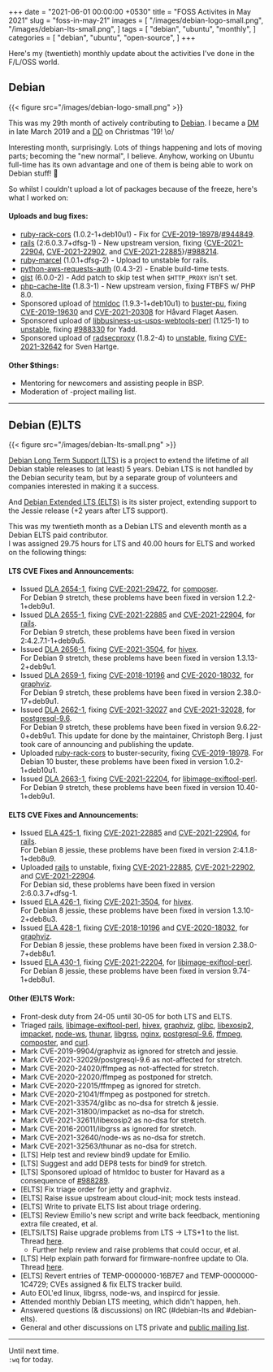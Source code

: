 +++
date = "2021-06-01 00:00:00 +0530"
title = "FOSS Activites in May 2021"
slug = "foss-in-may-21"
images = [
    "/images/debian-logo-small.png",
    "/images/debian-lts-small.png",
]
tags = [
    "debian",
    "ubuntu",
    "monthly",
]
categories = [
    "debian",
    "ubuntu",
    "open-source",
]
+++

Here's my (twentieth) monthly update about the activities I've done in the F/L/OSS world.

## Debian
{{< figure src="/images/debian-logo-small.png" >}}

This was my 29th month of actively contributing to [Debian](https://www.debian.org/).
I became a [DM](https://wiki.debian.org/DebianMaintainer) in late March 2019 and a [DD](https://wiki.debian.org/DebianDeveloper) on Christmas '19! \o/

Interesting month, surprisingly. Lots of things happening and lots of moving parts; becoming the "new normal", I believe.
Anyhow, working on Ubuntu full-time has its own advantage and one of them is being able to work on Debian stuff! 🥰

So whilst I couldn't upload a lot of packages because of the freeze, here's what I worked on:

#### Uploads and bug fixes:

- [ruby-rack-cors](https://tracker.debian.org/pkg/ruby-rack-cors) (1.0.2-1+deb10u1) - Fix for [CVE-2019-18978](https://security-tracker.debian.org/tracker/CVE-2019-18978)/[#944849](https://bugs.debian.org/944849).
- [rails](https://tracker.debian.org/pkg/rails) (2:6.0.3.7+dfsg-1) - New upstream version, fixing {[CVE-2021-22904](https://security-tracker.debian.org/tracker/CVE-2021-22904), [CVE-2021-22902](https://security-tracker.debian.org/tracker/CVE-2021-22902), and [CVE-2021-22885](https://security-tracker.debian.org/tracker/CVE-2021-22885)}/[#988214](https://bugs.debian.org/988214).
- [ruby-marcel](https://tracker.debian.org/pkg/ruby-marcel) (1.0.1+dfsg-2) - Upload to unstable for rails.
- [python-aws-requests-auth](https://tracker.debian.org/pkg/python-aws-requests-auth) (0.4.3-2) - Enable build-time tests.
- [gist](https://tracker.debian.org/pkg/gist) (6.0.0-2) - Add patch to skip test when `$HTTP_PROXY` isn't set.
- [php-cache-lite](https://tracker.debian.org/pkg/php-cache-lite) (1.8.3-1) - New upstream version, fixing FTBFS w/ PHP 8.0.
- Sponsored upload of [htmldoc](https://tracker.debian.org/pkg/htmldoc) (1.9.3-1+deb10u1) to [buster-pu](https://tracker.debian.org/news/1241189/accepted-htmldoc-193-1deb10u1-source-all-amd64-into-proposed-updates-stable-new-proposed-updates/), fixing [CVE-2019-19630](https://security-tracker.debian.org/tracker/CVE-2019-19630) and [CVE-2021-20308](https://security-tracker.debian.org/tracker/CVE-2021-20308) for Håvard Flaget Aasen.
- Sponsored upload of [libbusiness-us-usps-webtools-perl](https://tracker.debian.org/pkg/libbusiness-us-usps-webtools-perl) (1.125-1) to [unstable](https://tracker.debian.org/news/1241495/accepted-libbusiness-us-usps-webtools-perl-1125-1-source-into-unstable/), fixing [#988330](https://bugs.debian.org/988330) for Yadd.
- Sponsored upload of [radsecproxy](https://tracker.debian.org/pkg/radsecproxy) (1.8.2-4) to [unstable](https://tracker.debian.org/news/1241891/accepted-radsecproxy-182-4-source-into-unstable/), fixing [CVE-2021-32642](https://security-tracker.debian.org/tracker/CVE-2021-32642) for Sven Hartge.

#### Other $things:

- Mentoring for newcomers and assisting people in BSP.
- Moderation of -project mailing list.

---

## Debian (E)LTS
{{< figure src="/images/debian-lts-small.png" >}}

[Debian Long Term Support (LTS)](https://www.freexian.com/en/services/debian-lts.html) is a project to extend the lifetime of all Debian stable releases to (at least) 5 years. Debian LTS is not handled by the Debian security team, but by a separate group of volunteers and companies interested in making it a success.  

And [Debian Extended LTS (ELTS)](https://deb.freexian.com/extended-lts) is its sister project, extending support to the Jessie release (+2 years after LTS support).

This was my twentieth month as a Debian LTS and eleventh month as a Debian ELTS paid contributor.  
I was assigned 29.75 hours for LTS and 40.00 hours for ELTS and worked on the following things:  

#### LTS CVE Fixes and Announcements:

- Issued [DLA 2654-1](https://lists.debian.org/debian-lts-announce/2021/05/msg00009.html), fixing [CVE-2021-29472](https://security-tracker.debian.org/tracker/CVE-2021-29472), for [composer](https://tracker.debian.org/pkg/composer).  
  For Debian 9 stretch, these problems have been fixed in version 1.2.2-1+deb9u1.
- Issued [DLA 2655-1](https://lists.debian.org/debian-lts-announce/2021/05/msg00010.html), fixing [CVE-2021-22885](https://security-tracker.debian.org/tracker/CVE-2021-22885) and [CVE-2021-22904](https://security-tracker.debian.org/tracker/CVE-2021-22904), for [rails](https://tracker.debian.org/pkg/rails).  
  For Debian 9 stretch, these problems have been fixed in version 2:4.2.7.1-1+deb9u5.
- Issued [DLA 2656-1](https://lists.debian.org/debian-lts-announce/2021/05/msg00011.html), fixing [CVE-2021-3504](https://security-tracker.debian.org/tracker/CVE-2021-3504), for [hivex](https://tracker.debian.org/pkg/hivex).  
  For Debian 9 stretch, these problems have been fixed in version 1.3.13-2+deb9u1.
- Issued [DLA 2659-1](https://lists.debian.org/debian-lts-announce/2021/05/msg00014.html), fixing [CVE-2018-10196](https://security-tracker.debian.org/tracker/CVE-2018-10196) and [CVE-2020-18032](https://security-tracker.debian.org/tracker/CVE-2020-18032), for [graphviz](https://tracker.debian.org/pkg/graphviz).  
  For Debian 9 stretch, these problems have been fixed in version 2.38.0-17+deb9u1.
- Issued [DLA 2662-1](https://lists.debian.org/debian-lts-announce/2021/05/msg00017.html), fixing [CVE-2021-32027](https://security-tracker.debian.org/tracker/CVE-2021-32027) and [CVE-2021-32028](https://security-tracker.debian.org/tracker/CVE-2021-32028), for [postgresql-9.6](https://tracker.debian.org/pkg/postgresql-9.6).  
  For Debian 9 stretch, these problems have been fixed in version 9.6.22-0+deb9u1. This update for done by the maintainer, Christoph Berg. I just took care of announcing and publishing the update.
- Uploaded [ruby-rack-cors](https://tracker.debian.org/news/1241341/accepted-ruby-rack-cors-102-1deb10u1-source-all-into-stable-embargoed-stable/) to buster-security, fixing [CVE-2019-18978](https://security-tracker.debian.org/tracker/CVE-2019-18978).
  For Debian 10 buster, these problems have been fixed in version 1.0.2-1+deb10u1.
- Issued [DLA 2663-1](https://lists.debian.org/debian-lts-announce/2021/05/msg00018.html), fixing [CVE-2021-22204](https://security-tracker.debian.org/tracker/CVE-2021-22204), for [libimage-exiftool-perl](https://tracker.debian.org/pkg/libimage-exiftool-perl).  
  For Debian 9 stretch, these problems have been fixed in version 10.40-1+deb9u1.

#### ELTS CVE Fixes and Announcements:

- Issued [ELA 425-1](https://deb.freexian.com/extended-lts/updates/ela-425-1-rails/), fixing [CVE-2021-22885](https://security-tracker.debian.org/tracker/CVE-2021-22885) and [CVE-2021-22904](https://security-tracker.debian.org/tracker/CVE-2021-22904), for [rails](https://tracker.debian.org/pkg/rails).  
  For Debian 8 jessie, these problems have been fixed in version 2:4.1.8-1+deb8u9.
- Uploaded [rails](https://tracker.debian.org/news/1241147/accepted-rails-26037dfsg-1-source-into-unstable/) to unstable, fixing [CVE-2021-22885](https://security-tracker.debian.org/tracker/CVE-2021-22885), [CVE-2021-22902](https://security-tracker.debian.org/tracker/CVE-2021-22902), and [CVE-2021-22904](https://security-tracker.debian.org/tracker/CVE-2021-22904).  
  For Debian sid, these problems have been fixed in version 2:6.0.3.7+dfsg-1.
- Issued [ELA 426-1](https://deb.freexian.com/extended-lts/updates/ela-426-1-hivex/), fixing [CVE-2021-3504](https://security-tracker.debian.org/tracker/CVE-2021-3504), for [hivex](https://tracker.debian.org/pkg/hivex).  
  For Debian 8 jessie, these problems have been fixed in version 1.3.10-2+deb8u3.
- Issued [ELA 428-1](https://deb.freexian.com/extended-lts/updates/ela-428-1-graphviz/), fixing [CVE-2018-10196](https://security-tracker.debian.org/tracker/CVE-2018-10196) and [CVE-2020-18032](https://security-tracker.debian.org/tracker/CVE-2020-18032), for [graphviz](https://tracker.debian.org/pkg/graphviz).  
  For Debian 8 jessie, these problems have been fixed in version 2.38.0-7+deb8u1.
- Issued [ELA 430-1](https://deb.freexian.com/extended-lts/updates/ela-430-1-libimage-exiftool-perl/), fixing [CVE-2021-22204](https://security-tracker.debian.org/tracker/CVE-2021-22204), for [libimage-exiftool-perl](https://tracker.debian.org/pkg/libimage-exiftool-perl).  
  For Debian 8 jessie, these problems have been fixed in version 9.74-1+deb8u1.

#### Other (E)LTS Work:

- Front-desk duty from 24-05 until 30-05 for both LTS and ELTS.
- Triaged [rails](https://tracker.debian.org/pkg/rails),
[libimage-exiftool-perl](https://tracker.debian.org/pkg/libimage-exiftool-perl),
[hivex](https://tracker.debian.org/pkg/hivex),
[graphviz](https://tracker.debian.org/pkg/graphviz),
[glibc](https://tracker.debian.org/pkg/glibc),
[libexosip2](https://tracker.debian.org/pkg/libexosip2),
[impacket](https://tracker.debian.org/pkg/impacket),
[node-ws](https://tracker.debian.org/pkg/node-ws),
[thunar](https://tracker.debian.org/pkg/thunar),
[libgrss](https://tracker.debian.org/pkg/libgrss),
[nginx](https://tracker.debian.org/pkg/nginx),
[postgresql-9.6](https://tracker.debian.org/pkg/postgresql-9.6),
[ffmpeg](https://tracker.debian.org/pkg/ffmpeg),
[composter](https://tracker.debian.org/pkg/composter), and
[curl](https://tracker.debian.org/pkg/curl).
- Mark CVE-2019-9904/graphviz as ignored for stretch and jessie.
- Mark CVE-2021-32029/postgresql-9.6 as not-affected for stretch.
- Mark CVE-2020-24020/ffmpeg as not-affected for stretch.
- Mark CVE-2020-22020/ffmpeg as postponed for stretch.
- Mark CVE-2020-22015/ffmpeg as ignored for stretch.
- Mark CVE-2020-21041/ffmpeg as postponed for stretch.
- Mark CVE-2021-33574/glibc as no-dsa for stretch & jessie.
- Mark CVE-2021-31800/impacket as no-dsa for stretch.
- Mark CVE-2021-32611/libexosip2 as no-dsa for stretch.
- Mark CVE-2016-20011/libgrss as ignored for stretch.
- Mark CVE-2021-32640/node-ws as no-dsa for stretch.
- Mark CVE-2021-32563/thunar as no-dsa for stretch.
- [LTS] Help test and review bind9 update for Emilio.
- [LTS] Suggest and add DEP8 tests for bind9 for stretch.
- [LTS] Sponsored upload of htmldoc to buster for Havard as a consequence of [#988289](https://bugs.debian.org/988289).
- [ELTS] Fix triage order for jetty and graphviz.
- [ELTS] Raise issue upstream about cloud-init; mock tests instead.
- [ELTS] Write to private ELTS list about triage ordering.
- [ELTS] Review Emilio's new script and write back feedback, mentioning extra file created, et al.
- [ELTS/LTS] Raise upgrade problems from LTS -> LTS+1 to the list. Thread [here](https://lists.debian.org/debian-lts/2021/05/msg00021.html).
  - Further help review and raise problems that could occur, et al.
- [LTS] Help explain path forward for firmware-nonfree update to Ola. Thread [here](https://lists.debian.org/debian-lts/2021/05/msg00030.html).
- [ELTS] Revert entries of TEMP-0000000-16B7E7 and TEMP-0000000-1C4729; CVEs assigned & fix ELTS tracker build.
- Auto EOL'ed linux, libgrss, node-ws, and inspircd for jessie.
- Attended monthly Debian LTS meeting, which didn't happen, heh.
- Answered questions (& discussions) on IRC (#debian-lts and #debian-elts).
- General and other discussions on LTS private and [public mailing list](https://lists.debian.org/debian-lts/2021/05/threads.html).

---

Until next time.  
`:wq` for today.
